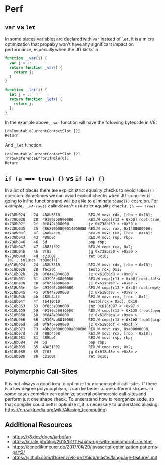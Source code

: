 # Perf

## `var` vs `let`

In some places variables are declared with `var` instead of `let`, it is a
micro optimization that propably won't have any significant impact on
performance, especially when the JIT kicks in.

```js
function __var(i) {
  var j = i;
  return function _var() {
    return j;
  }
}

function __let(i) {
  let j = i;
  return function _let() {
    return j;
  };
}
```

In the example above, `_var` function will have the following bytecode in V8:

```txt
LdaImmutableCurrentContextSlot [2]
Return
```

And `_let` function:

```txt
LdaImmutableCurrentContextSlot [2]
ThrowReferenceErrorIfHole[0];
Return
```

## `if (a === true) {}` vs `if (a) {}`

In a lot of places there are explicit strict equality checks to avoid
`toBool()` coercion. Sometimes we can avoid explicit checks when JIT compiler
is going to inline functions and will be able to eliminate `toBool()`
coercion. For example, `_isArray()` calls doesn't use strict equality checks.
`(a === true)`

```txt
0x738b024    24  488b5518             REX.W movq rdx, [rbp + 0x18];
0x738b028    28  493995b0000000       REX.W cmpq[r13 + 0xb0](root(true_value)), rdx;
0x738b02f    2f  0f8424000000         jz 0x738b059 < +0x59 >
0x738b035    35  48b80000000014000000 REX.W movq rax, 0x1400000000;
0x738b03f    3f  488b4de8             REX.W movq rcx, [rbp - 0x18];
0x738b043    43  488be5               REX.W movq rsp, rbp;
0x738b046    46  5d                   pop rbp;
0x738b047    47  4883f902             REX.W cmpq rcx, 0x2;
0x738b04b    4b  7f03                 jg 0x738b050 < +0x50 >
0x738b04d    4d  c21000               ret 0x10;
`(a)`, inlines `toBool()`
0x618b024    24  488b5518             REX.W movq rdx, [rbp + 0x18];
0x618b028    28  f6c201               testb rdx, 0x1;
0x618b02b    2b  0f84a7000000         jz 0x618b0d8 < +0xd8 >
0x618b031    31  493995b8000000       REX.W cmpq[r13 + 0xb8](root(false_value)), rdx;
0x618b038    38  0f8459000000         jz 0x618b097 < +0x97 >
0x618b03e    3e  493995c0000000       REX.W cmpq[r13 + 0xc0](root(empty_string)), rdx;
0x618b045    45  0f844c000000         jz 0x618b097 < +0x97 >
0x618b04b    4b  488b4aff             REX.W movq rcx, [rdx - 0x1];
0x618b04f    4f  f6410d10             testb[rcx + 0xd], 0x10;
0x618b053    53  0f853e000000         jnz 0x618b097 < +0x97 >
0x618b059    59  49398d38010000       REX.W cmpq[r13 + 0x138](root(heap_number_map)), rcx;
0x618b060    60  0f8484000000         jz 0x618b0ea < +0xea >
0x618b066    66  49398db8010000       REX.W cmpq[r13 + 0x1b8](root(bigint_map)), rcx;
0x618b06d    6d  0f846c000000         jz 0x618b0df < +0xdf >
0x618b073    73  48b8000000000a000000 REX.W movq rax, 0xa00000000;
0x618b07d    7d  488b4de8             REX.W movq rcx, [rbp - 0x18];
0x618b081    81  488be5               REX.W movq rsp, rbp;
0x618b084    84  5d                   pop rbp;
0x618b085    85  4883f902             REX.W cmpq rcx, 0x2;
0x618b089    89  7f03                 jg 0x618b08e < +0x8e >
0x618b08b    8b  c21000               ret 0x10;
```

## Polymorphic Call-Sites

It is not always a good idea to optimize for monomorphic call-sites. If there
is a low degree polymorphism, it can be better to use different shapes.
In some cases compiler can optimize several polymorphic call-sites and
perform just one shape check. To understand how to reorganize code, so that
compiler could better optimize it, it is necessary to understand aliasing:
https://en.wikipedia.org/wiki/Aliasing_(computing)

## Additional Resources

- https://v8.dev/docs/turbofan
- https://mrale.ph/blog/2015/01/11/whats-up-with-monomorphism.html
- https://benediktmeurer.de/2017/06/29/javascript-optimization-patterns-part2/
- https://github.com/thlorenz/v8-perf/blob/master/language-features.md
